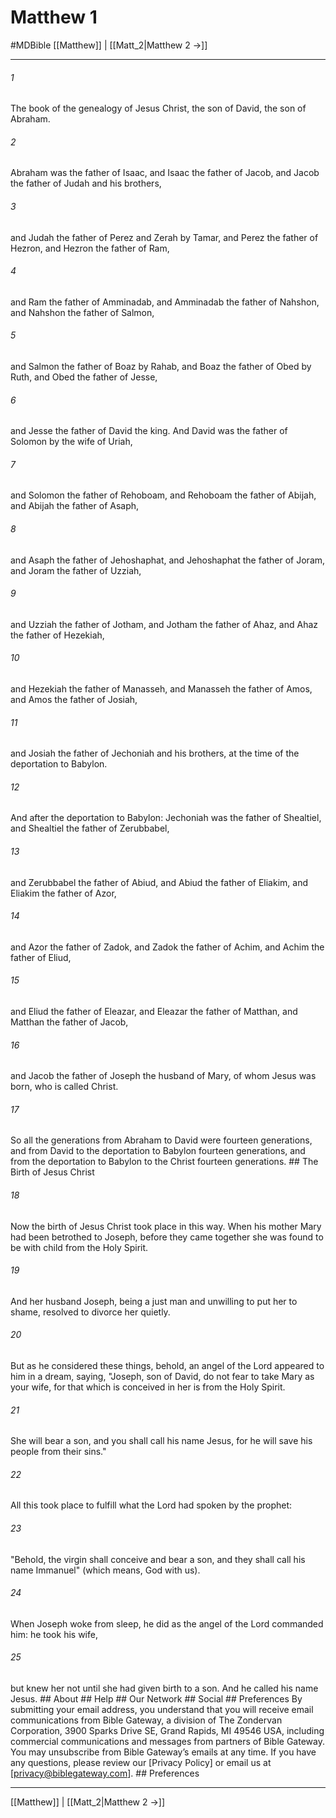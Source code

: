 # Matthew 1
#MDBible
[[Matthew]] | [[Matt_2|Matthew 2 →]]

***






###### 1 


The book of the genealogy of Jesus Christ, the son of David, the son of Abraham. 





###### 2 


Abraham was the father of Isaac, and Isaac the father of Jacob, and Jacob the father of Judah and his brothers, 





###### 3 


and Judah the father of Perez and Zerah by Tamar, and Perez the father of Hezron, and Hezron the father of Ram, 





###### 4 


and Ram the father of Amminadab, and Amminadab the father of Nahshon, and Nahshon the father of Salmon, 





###### 5 


and Salmon the father of Boaz by Rahab, and Boaz the father of Obed by Ruth, and Obed the father of Jesse, 





###### 6 


and Jesse the father of David the king. And David was the father of Solomon by the wife of Uriah, 





###### 7 


and Solomon the father of Rehoboam, and Rehoboam the father of Abijah, and Abijah the father of Asaph, 





###### 8 


and Asaph the father of Jehoshaphat, and Jehoshaphat the father of Joram, and Joram the father of Uzziah, 





###### 9 


and Uzziah the father of Jotham, and Jotham the father of Ahaz, and Ahaz the father of Hezekiah, 





###### 10 


and Hezekiah the father of Manasseh, and Manasseh the father of Amos, and Amos the father of Josiah, 





###### 11 


and Josiah the father of Jechoniah and his brothers, at the time of the deportation to Babylon. 





###### 12 


And after the deportation to Babylon: Jechoniah was the father of Shealtiel, and Shealtiel the father of Zerubbabel, 





###### 13 


and Zerubbabel the father of Abiud, and Abiud the father of Eliakim, and Eliakim the father of Azor, 





###### 14 


and Azor the father of Zadok, and Zadok the father of Achim, and Achim the father of Eliud, 





###### 15 


and Eliud the father of Eleazar, and Eleazar the father of Matthan, and Matthan the father of Jacob, 





###### 16 


and Jacob the father of Joseph the husband of Mary, of whom Jesus was born, who is called Christ. 





###### 17 


So all the generations from Abraham to David were fourteen generations, and from David to the deportation to Babylon fourteen generations, and from the deportation to Babylon to the Christ fourteen generations. ## The Birth of Jesus Christ 





###### 18 


Now the birth of Jesus Christ took place in this way. When his mother Mary had been betrothed to Joseph, before they came together she was found to be with child from the Holy Spirit. 





###### 19 


And her husband Joseph, being a just man and unwilling to put her to shame, resolved to divorce her quietly. 





###### 20 


But as he considered these things, behold, an angel of the Lord appeared to him in a dream, saying, "Joseph, son of David, do not fear to take Mary as your wife, for that which is conceived in her is from the Holy Spirit. 





###### 21 


She will bear a son, and you shall call his name Jesus, for he will save his people from their sins." 





###### 22 


All this took place to fulfill what the Lord had spoken by the prophet: 





###### 23 


"Behold, the virgin shall conceive and bear a son, and they shall call his name Immanuel" (which means, God with us). 





###### 24 


When Joseph woke from sleep, he did as the angel of the Lord commanded him: he took his wife, 





###### 25 


but knew her not until she had given birth to a son. And he called his name Jesus. ## About ## Help ## Our Network ## Social ## Preferences By submitting your email address, you understand that you will receive email communications from Bible Gateway, a division of The Zondervan Corporation, 3900 Sparks Drive SE, Grand Rapids, MI 49546 USA, including commercial communications and messages from partners of Bible Gateway. You may unsubscribe from Bible Gateway&rsquo;s emails at any time. If you have any questions, please review our [Privacy Policy] or email us at [privacy@biblegateway.com]. ## Preferences

***

[[Matthew]] | [[Matt_2|Matthew 2 →]]
